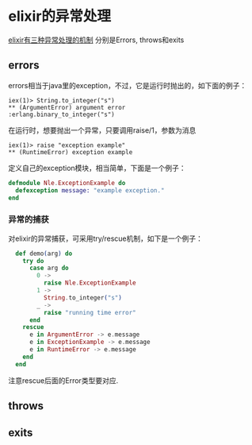 # elixir的异常处理
[elixir有三种异常处理的机制](http://elixir-lang.org/getting-started/try-catch-and-rescue.html)
分别是Errors, throws和exits

## errors
errors相当于java里的exception，不过，它是运行时抛出的，如下面的例子：
```mix
iex(1)> String.to_integer("s")
** (ArgumentError) argument error
:erlang.binary_to_integer("s")
```
在运行时，想要抛出一个异常，只要调用raise/1，参数为消息
```
iex(1)> raise "exception example"
** (RuntimeError) exception example
```
定义自己的exception模块，相当简单，下面是一个例子：
```elixir
defmodule Nle.ExceptionExample do
  defexception message: "example exception."
end
```

### 异常的捕获
对elixir的异常捕获，可采用try/rescue机制，如下是一个例子：
```elixir
  def demo(arg) do
    try do
      case arg do
        0 ->
          raise Nle.ExceptionExample
        1 ->
          String.to_integer("s")
        _ ->
          raise "running time error"
      end
    rescue
      e in ArgumentError -> e.message
      e in ExceptionExample -> e.message
      e in RuntimeError -> e.message
    end
  end
```
注意rescue后面的Error类型要对应.

## throws

## exits
